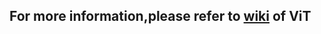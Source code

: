 ## For more information,please refer to [wiki](https://github.com/LianShuaiLong/CV_Applications/wiki/ViT(An-Image-is-Worth-16x16-Words:-Transformers-for-Image-Recognition-at-Scale)) of ViT
